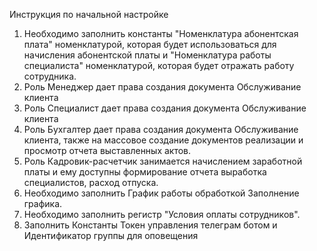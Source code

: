 Инструкция по начальной настройке
1.	Необходимо заполнить константы "Номенклатура абонентская плата" номенклатурой, которая будет использоваться для начисления абонентской платы и "Номенклатура работы специалиста" номенклатурой, которая будет отражать работу сотрудника.
2.	Роль Менеджер дает права создания документа Обслуживание клиента
3.	Роль Специалист дает права создания документа Обслуживание клиента
4.	Роль Бухгалтер дает права создания документа Обслуживание клиента, также на массовое создание документов реализации и просмотр отчета выставленных актов.
5.	Роль Кадровик-расчетчик занимается начислением заработной платы и ему доступны формирование отчета выработка специалистов, расход отпуска.
6.	Необходимо заполнить График работы обработкой Заполнение графика.
7.	Необходимо заполнить регистр "Условия оплаты сотрудников".
8.	Заполнить Константы Токен управления телеграм ботом и Идентификатор группы для оповещения
